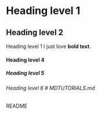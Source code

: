 # Heading level 1
## Heading level 2 
Heading level 1
I just love **bold text**.
#### Heading level 4
##### Heading level 5
###### Heading level 6 # MDTUTORIALS.md
README
